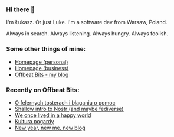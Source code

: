 ### Hi there 👋

I'm Łukasz. Or just Luke. I'm a software dev from Warsaw, Poland.

Always in search. Always listening. Always hungry. Always foolish.

### Some other things of mine:

* [Homepage (personal)](https://lukaszwojcik.net/)
* [Homepage (business)](https://lukem.net/)
* [Offbeat Bits - my blog](https://offbeatbits.com/)

### Recently on Offbeat Bits:

<!-- BLOG-POST-LIST:START -->
- [O felernych tosterach i błaganiu o pomoc](https://offbeatbits.com/o-felernych-tosterach-i-blaganiu-o-pomoc/)
- [Shallow intro to Nostr &lpar;and maybe fediverse&rpar;](https://offbeatbits.com/shallow-intro-to-nostr-and-maybe-fediverse/)
- [We once lived in a happy world](https://offbeatbits.com/we-once-lived-in-a-happy-world/)
- [Kultura pogardy](https://offbeatbits.com/kultura-pogardy/)
- [New year, new me, new blog](https://offbeatbits.com/new-year-new-me-new-blog/)
<!-- BLOG-POST-LIST:END -->
